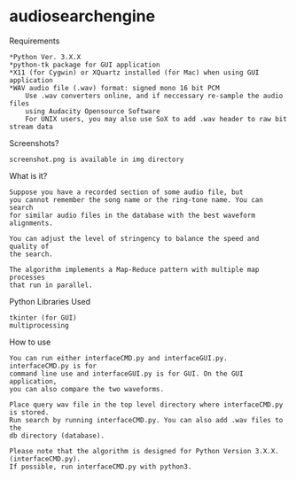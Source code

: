 audiosearchengine
=================

Requirements

	*Python Ver. 3.X.X
	*python-tk package for GUI application
	*X11 (for Cygwin) or XQuartz installed (for Mac) when using GUI application
	*WAV audio file (.wav) format: signed mono 16 bit PCM
		Use .wav converters online, and if neccessary re-sample the audio files
		using Audacity Opensource Software 
		For UNIX users, you may also use SoX to add .wav header to raw bit stream data

Screenshots?
	
	screenshot.png is available in img directory

What is it?

	Suppose you have a recorded section of some audio file, but
	you cannot remember the song name or the ring-tone name. You can search
	for similar audio files in the database with the best waveform alignments. 
	
	You can adjust the level of stringency to balance the speed and quality of
	the search.
	
	The algorithm implements a Map-Reduce pattern with multiple map processes
	that run in parallel.

Python Libraries Used

	tkinter (for GUI)
	multiprocessing

How to use

	You can run either interfaceCMD.py and interfaceGUI.py. interfaceCMD.py is for
	command line use and interfaceGUI.py is for GUI. On the GUI application,
	you can also compare the two waveforms.

	Place query wav file in the top level directory where interfaceCMD.py is stored.
	Run search by running interfaceCMD.py. You can also add .wav files to the
	db directory (database). 

	Please note that the algorithm is designed for Python Version 3.X.X. (interfaceCMD.py).
	If possible, run interfaceCMD.py with python3.

